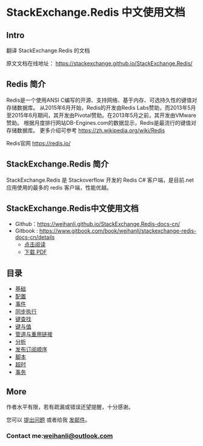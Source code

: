 # StackExchange.Redis 中文使用文档

## Intro

翻译 StackExchange.Redis 的文档

原文文档在线地址： <https://stackexchange.github.io/StackExchange.Redis/>

## Redis 简介

Redis是一个使用ANSI C编写的开源、支持网络、基于内存、可选持久性的键值对存储数据库。
从2015年6月开始，Redis的开发由Redis Labs赞助，而2013年5月至2015年6月期间，其开发由Pivotal赞助。在2013年5月之前，其开发由VMware赞助。
根据月度排行网站DB-Engines.com的数据显示，Redis是最流行的键值对存储数据库。
更多介绍可参考 <https://zh.wikipedia.org/wiki/Redis>

Redis官网 <https://redis.io/>

## StackExchange.Redis 简介

StackExchange.Redis 是 Stackoverflow 开发的 Redis C# 客户端，是目前.net应用使用的最多的 redis 客户端，性能优越。

## StackExchange.Redis中文使用文档

- Github：<https://weihanli.github.io/StackExchange.Redis-docs-cn/>
- Gitbook : <https://www.gitbook.com/book/weihanli/stackexchange-redis-docs-cn/details>
  - [点击阅读](https://weihanli.gitbooks.io/stackexchange-redis-docs-cn/)
  - [下载 PDF](https://www.gitbook.com/download/pdf/book/weihanli/stackexchange-redis-docs-cn)

## 目录

- [基础](Basics.md)
- [配置](Configuration.md)
- [事件](Events.md)
- [同步执行](ExecSync.md)
- [键查找](KeysScan.md)
- [键与值](KeysValues.md)
- [管道与重用链接](PipelinesMultiplexers.md)
- [分析](Profiling.md)
- [发布订阅顺序](PubSubOrder.md)
- [脚本](Scripting.md)
- [超时](Timeouts.md)
- [事务](Transactions.md)

## More

作者水平有限，若有疏漏或错误还望提醒，十分感谢。

您可以 [提出问题](https://github.com/WeihanLi/StackExchange.Redis-docs-cn/issues/new) 或者给我 [发邮件](mailto:weihanli@outlook.com)。

### Contact me:<weihanli@outlook.com>
